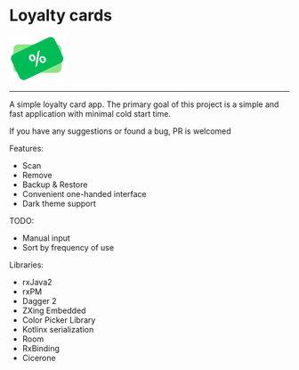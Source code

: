 # Loyalty cards

<img src="https://github.com/sokket/LoyaltyCardsApp/blob/49aacb4e0ed30544ad67020a1c9eb53fa59cfd9d/logo.png" width="100">

---

A simple loyalty card app. The primary goal of this project is a simple and fast application with minimal cold start time.

If you have any suggestions or found a bug, PR is welcomed

Features:
- Scan
- Remove
- Backup & Restore
- Convenient one-handed interface
- Dark theme support

TODO:
- Manual input
- Sort by frequency of use

Libraries:
- rxJava2
- rxPM
- Dagger 2
- ZXing Embedded
- Color Picker Library
- Kotlinx serialization
- Room
- RxBinding
- Cicerone

